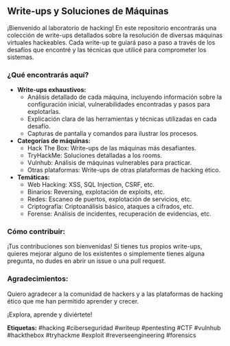 ## Write-ups y Soluciones de Máquinas

¡Bienvenido al laboratorio de hacking! En este repositorio encontrarás una colección de write-ups detallados sobre la resolución de diversas máquinas virtuales hackeables. Cada write-up te guiará paso a paso a través de los desafíos que encontré y las técnicas que utilicé para comprometer los sistemas.

### ¿Qué encontrarás aquí?
* **Write-ups exhaustivos:**
    * Análisis detallado de cada máquina, incluyendo información sobre la configuración inicial, vulnerabilidades encontradas y pasos para explotarlas.
    * Explicación clara de las herramientas y técnicas utilizadas en cada desafío.
    * Capturas de pantalla y comandos para ilustrar los procesos.
* **Categorías de máquinas:**
    * Hack The Box: Write-ups de las máquinas más desafiantes.
    * TryHackMe: Soluciones detalladas a los rooms.
    * Vulnhub: Análisis de máquinas vulnerables para practicar.
    * Otras plataformas: Write-ups de otras plataformas de hacking ético.
* **Temáticas:**
    * Web Hacking: XSS, SQL Injection, CSRF, etc.
    * Binarios: Reversing, explotación de exploits, etc.
    * Redes: Escaneo de puertos, explotación de servicios, etc.
    * Criptografía: Criptoanálisis básico, ataques a cifrados, etc.
    * Forense: Análisis de incidentes, recuperación de evidencias, etc.

### Cómo contribuir:
¡Tus contribuciones son bienvenidas! Si tienes tus propios write-ups, quieres mejorar alguno de los existentes o simplemente tienes alguna pregunta, no dudes en abrir un issue o una pull request.

### Agradecimientos:
Quiero agradecer a la comunidad de hackers y a las plataformas de hacking ético que me han permitido aprender y crecer.

¡Explora, aprende y diviértete!

**Etiquetas:** #hacking #ciberseguridad #writeup #pentesting #CTF #vulnhub #hackthebox #tryhackme #exploit #reverseengineering #forensics